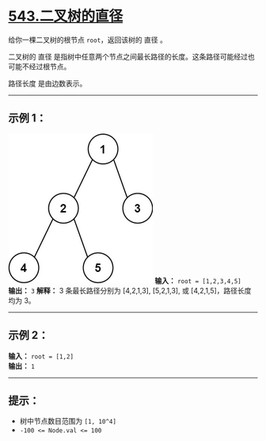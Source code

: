 # [543.二叉树的直径](https://leetcode.cn/problems/diameter-of-binary-tree/description)

给你一棵二叉树的根节点 `root`，返回该树的 直径 。

二叉树的 直径 是指树中任意两个节点之间最长路径的长度。这条路径可能经过也可能不经过根节点。

路径长度 是由边数表示。

---

## 示例 1：

![示例1](../images/543.二叉树的直径.jpg)
**输入：** `root = [1,2,3,4,5]`  
**输出：** `3`
**解释：** 3 条最长路径分别为 [4,2,1,3], [5,2,1,3], 或 [4,2,1,5]，路径长度均为 3。

---

## 示例 2：

**输入：** `root = [1,2]`  
**输出：** `1`

---

## 提示：

- 树中节点数目范围为 `[1, 10^4]`
- `-100 <= Node.val <= 100` 